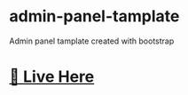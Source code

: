 # admin-panel-tamplate
Admin panel tamplate created with bootstrap

# [🚀 Live Here](https://sojebsikder.github.io/admin-panel-tamplate//)
